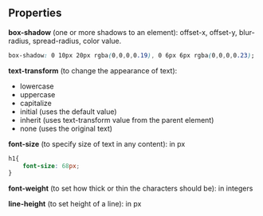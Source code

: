 ## Properties

**box-shadow** (one or more shadows to an element): offset-x, offset-y, blur-radius, spread-radius, color value.
```css
box-shadow: 0 10px 20px rgba(0,0,0,0.19), 0 6px 6px rgba(0,0,0,0.23);
```

**text-transform** (to change the appearance of text): 
- lowercase
- uppercase
- capitalize
- initial (uses the default value)
- inherit (uses text-transform value from the parent element)
- none (uses the original text)

**font-size** (to specify size of text in any content): in px
```css
h1{
    font-size: 68px;
}
```

**font-weight** (to set how thick or thin the characters should be): in integers

**line-height** (to set height of a line): in px



